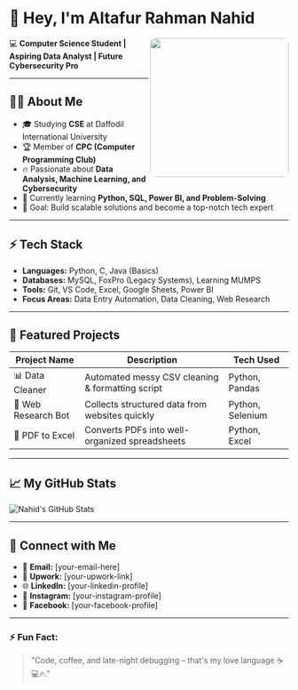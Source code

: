 # 👋 Hey, I'm Altafur Rahman Nahid
<img src="https://i.postimg.cc/Y9P0FR2k/IMG-8688.avif" align="right" width="250" style="border-radius: 10px;">

💻 **Computer Science Student | Aspiring Data Analyst | Future Cybersecurity Pro**

---

## 👨‍💻 About Me
- 🎓 Studying **CSE** at Daffodil International University  
- 🏆 Member of **CPC (Computer Programming Club)**  
- 🔥 Passionate about **Data Analysis, Machine Learning, and Cybersecurity**  
- 🌱 Currently learning **Python, SQL, Power BI, and Problem-Solving**  
- 🎯 Goal: Build scalable solutions and become a top-notch tech expert  

---

## ⚡ Tech Stack
- **Languages:** Python, C, Java (Basics)  
- **Databases:** MySQL, FoxPro (Legacy Systems), Learning MUMPS  
- **Tools:** Git, VS Code, Excel, Google Sheets, Power BI  
- **Focus Areas:** Data Entry Automation, Data Cleaning, Web Research  

---

## 📂 Featured Projects
| Project Name       | Description                                       | Tech Used       |
|--------------------|---------------------------------------------------|-----------------|
| 📊 Data Cleaner     | Automated messy CSV cleaning & formatting script | Python, Pandas  |
| 🔎 Web Research Bot | Collects structured data from websites quickly   | Python, Selenium|
| 📑 PDF to Excel     | Converts PDFs into well-organized spreadsheets   | Python, Excel   |

---

## 📈 My GitHub Stats
![Nahid's GitHub Stats](https://github-readme-stats.vercel.app/api?username=nahid-cse&show_icons=true&theme=tokyonight)

---

## 🤝 Connect with Me
- 📧 **Email:** [your-email-here]  
- 💼 **Upwork:** [your-upwork-link]  
- 🌐 **LinkedIn:** [your-linkedin-profile]  
- 📸 **Instagram:** [your-instagram-profile]  
- 📘 **Facebook:** [your-facebook-profile]  

---

### ⚡ Fun Fact:
> "Code, coffee, and late-night debugging – that's my love language ☕💻🔥."
